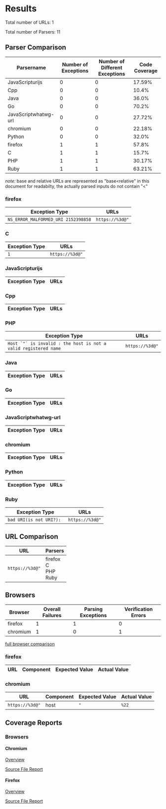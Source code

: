 # Results 

Total number of URLs: 1

Total number of Parsers: 11

## Parser Comparison 

 Parsername | Number of Exceptions | Number of Different Exceptions | Code Coverage 
 --- | --- | --- | ---
JavaScripturijs | 0 | 0 | 17.59% 
Cpp | 0 | 0 | 10.4% 
Java | 0 | 0 | 36.0% 
Go | 0 | 0 | 70.2% 
JavaScriptwhatwg-url | 0 | 0 | 27.72% 
chromium | 0 | 0 | 22.18% 
Python | 0 | 0 | 32.0% 
firefox | 1 | 1 | 57.8% 
C | 1 | 1 | 15.7% 
PHP | 1 | 1 | 30.17% 
Ruby | 1 | 1 | 63.21% 


*note:*  base and relative URLs are represented as "base<relative" in this document for readabilty, the actually parsed inputs do not contain "<" 

### firefox

 Exception Type | URLs 
 --- | --- 
 ``` NS_ERROR_MALFORMED_URI 2152398858 ```  |  ``` https://%3d@" ```  <br> 


### C

 Exception Type | URLs 
 --- | --- 
 ``` 1 ```  |  ``` https://%3d@" ```  <br> 


### JavaScripturijs

 Exception Type | URLs 
 --- | --- 


### Cpp

 Exception Type | URLs 
 --- | --- 


### PHP

 Exception Type | URLs 
 --- | --- 
 ``` Host `"` is invalid : the host is not a valid registered name ```  |  ``` https://%3d@" ```  <br> 


### Java

 Exception Type | URLs 
 --- | --- 


### Go

 Exception Type | URLs 
 --- | --- 


### JavaScriptwhatwg-url

 Exception Type | URLs 
 --- | --- 


### chromium

 Exception Type | URLs 
 --- | --- 


### Python

 Exception Type | URLs 
 --- | --- 


### Ruby

 Exception Type | URLs 
 --- | --- 
 ``` bad URI(is not URI?):  ```  |  ``` https://%3d@" ```  <br> 


## URL Comparison 

 URL | Parsers 
 --- | --- 
 ``` https://%3d@" ```  | firefox <br>C <br>PHP <br>Ruby <br>

## Browsers

 Browser | Overall Failures | Parsing Exceptions | Verification Errors 
 --- | --- | --- | --- 
firefox | 1 | 1 | 0
chromium | 1 | 0 | 1

[full browser comparison](./browseroverview.html)

### firefox

 URL | Component | Expected Value | Actual Value 
 --- | --- | --- | --- 

### chromium

 URL | Component | Expected Value | Actual Value 
 --- | --- | --- | --- 
 ``` https://%3d@" ```  | host |  ``` " ```  |  ``` %22 ``` 

## Coverage Reports 

### Browsers


#### Chromium

[Overview](./chromium/report.html)

[Source File Report](./chromium/url_parse.cc.html)


#### Firefox

[Overview](./firefox/index.html)

[Source File Report](./firefox/nsURLParsers.cpp.gcov.html)

